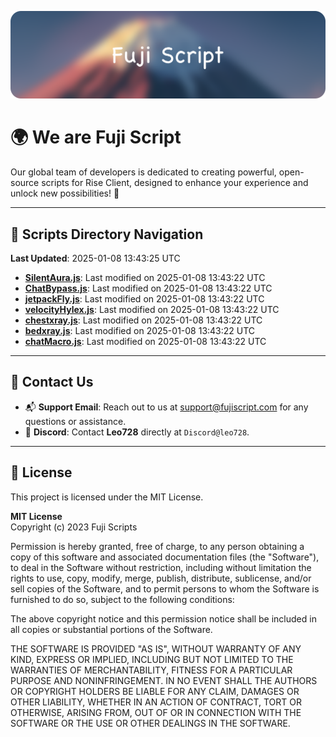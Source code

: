 ![Banner](.github/b.webp)

# 🌍 **We are Fuji Script**

Our global team of developers is dedicated to creating powerful, open-source scripts for Rise Client, designed to enhance your experience and unlock new possibilities! 🌟

---
<!-- SCRIPTS_NAVIGATION_START -->
## 📂 **Scripts Directory Navigation**

**Last Updated**: 2025-01-08 13:43:25 UTC

- **[SilentAura.js](scripts/SilentAura.js)**: Last modified on 2025-01-08 13:43:22 UTC
- **[ChatBypass.js](scripts/ChatBypass.js)**: Last modified on 2025-01-08 13:43:22 UTC
- **[jetpackFly.js](scripts/jetpackFly.js)**: Last modified on 2025-01-08 13:43:22 UTC
- **[velocityHylex.js](scripts/velocityHylex.js)**: Last modified on 2025-01-08 13:43:22 UTC
- **[chestxray.js](scripts/chestxray.js)**: Last modified on 2025-01-08 13:43:22 UTC
- **[bedxray.js](scripts/bedxray.js)**: Last modified on 2025-01-08 13:43:22 UTC
- **[chatMacro.js](scripts/chatMacro.js)**: Last modified on 2025-01-08 13:43:22 UTC

<!-- SCRIPTS_NAVIGATION_END -->

---

## 💬 **Contact Us**  
- 📬 **Support Email**: Reach out to us at [support@fujiscript.com](mailto:support@fujiscript.com) for any questions or assistance.  
- 💬 **Discord**: Contact **Leo728** directly at `Discord@leo728`.

---

## 📜 **License**

This project is licensed under the MIT License.  

**MIT License**  
Copyright (c) 2023 Fuji Scripts  

Permission is hereby granted, free of charge, to any person obtaining a copy of this software and associated documentation files (the "Software"), to deal in the Software without restriction, including without limitation the rights to use, copy, modify, merge, publish, distribute, sublicense, and/or sell copies of the Software, and to permit persons to whom the Software is furnished to do so, subject to the following conditions:  

The above copyright notice and this permission notice shall be included in all copies or substantial portions of the Software.  

THE SOFTWARE IS PROVIDED "AS IS", WITHOUT WARRANTY OF ANY KIND, EXPRESS OR IMPLIED, INCLUDING BUT NOT LIMITED TO THE WARRANTIES OF MERCHANTABILITY, FITNESS FOR A PARTICULAR PURPOSE AND NONINFRINGEMENT. IN NO EVENT SHALL THE AUTHORS OR COPYRIGHT HOLDERS BE LIABLE FOR ANY CLAIM, DAMAGES OR OTHER LIABILITY, WHETHER IN AN ACTION OF CONTRACT, TORT OR OTHERWISE, ARISING FROM, OUT OF OR IN CONNECTION WITH THE SOFTWARE OR THE USE OR OTHER DEALINGS IN THE SOFTWARE.  
